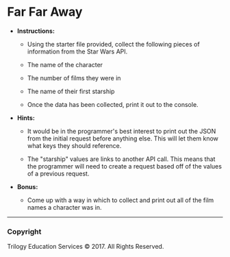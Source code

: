 # Far Far Away 

* **Instructions:**

  * Using the starter file provided, collect the following pieces of information from the Star Wars API.

  * The name of the character

  * The number of films they were in

  * The name of their first starship

  * Once the data has been collected, print it out to the console.

* **Hints:**

  * It would be in the programmer's best interest to print out the JSON from the initial request before anything else. This will let them know what keys they should reference.

  * The "starship" values are links to another API call. This means that the programmer will need to create a request based off of the values of a previous request.

* **Bonus:**

  * Come up with a way in which to collect and print out all of the film names a character was in. 
  
- - -

### Copyright

Trilogy Education Services © 2017. All Rights Reserved.